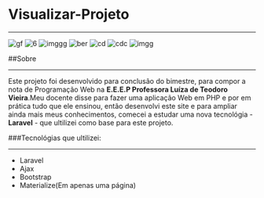 # Visualizar-Projeto
***

![gf](https://user-images.githubusercontent.com/47252771/92417363-17eb9880-f138-11ea-9995-ab70c813dbbf.png)
![6](https://user-images.githubusercontent.com/47252771/92417367-18842f00-f138-11ea-806e-6cce80994442.png)
![imggg](https://user-images.githubusercontent.com/47252771/92417607-6ea5a200-f139-11ea-961e-993ef6bd20be.png)
![ber](https://user-images.githubusercontent.com/47252771/92417358-16ba6b80-f138-11ea-9cc3-aeaf1914c9e2.png)
![cd](https://user-images.githubusercontent.com/47252771/92417360-17530200-f138-11ea-9be8-0e5edcad3ad3.png)
![cdc](https://user-images.githubusercontent.com/47252771/92417362-17530200-f138-11ea-8e4a-562145f8ec2c.png)
![imgg](https://user-images.githubusercontent.com/47252771/92417365-18842f00-f138-11ea-9d8a-a7200ffad028.png)

##Sobre
***
Este projeto foi desenvolvido para conclusão do bimestre, para compor a nota de Programação Web na **E.E.E.P Professora Luíza de Teodoro Vieira**.Meu docente disse para fazer uma aplicação Web em PHP e por em prática tudo que ele ensinou, então desenvolvi este site e para ampliar ainda mais meus conhecimentos, comecei a estudar uma nova tecnológia - **Laravel** - que ultilizei como base para este projeto.

###Tecnológias que ultilizei:
***
* Laravel
* Ajax
* Bootstrap
* Materialize(Em apenas uma página)
